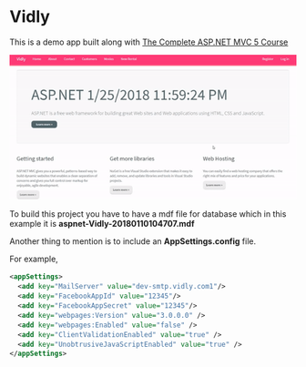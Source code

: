 # Vidly

This is a demo app built along with [The Complete ASP.NET MVC 5 Course](https://www.udemy.com/the-complete-aspnet-mvc-5-course/)

![Vidly Demo](vidlyDemo.gif)

To build this project you have to have a mdf file for database which in this example it is **aspnet-Vidly-20180110104707.mdf**

Another thing to mention is to include an **AppSettings.config** file.

For example,

```xml
<appSettings>
  <add key="MailServer" value="dev-smtp.vidly.com1"/>
  <add key="FacebookAppId" value="12345"/>
  <add key="FacebookAppSecret" value="12345"/>
  <add key="webpages:Version" value="3.0.0.0" />
  <add key="webpages:Enabled" value="false" />
  <add key="ClientValidationEnabled" value="true" />
  <add key="UnobtrusiveJavaScriptEnabled" value="true" />
</appSettings>

``` 